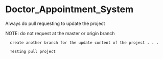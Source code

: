 # Doctor_Appointment_System

Always do pull requesting to update the project

NOTE: do not request at the master or origin branch
     
      create another branch for the update content of the project . . .
      
      Testing pull project
